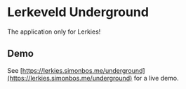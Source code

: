 # Lerkeveld Underground
The application only for Lerkies!

## Demo
See [https://lerkies.simonbos.me/underground](https://lerkies.simonbos.me/underground) for a live demo.

